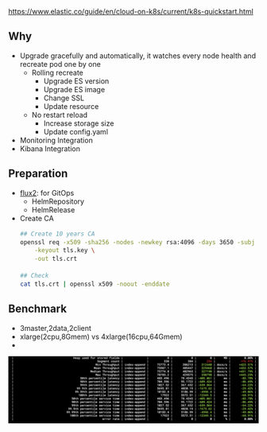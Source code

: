 https://www.elastic.co/guide/en/cloud-on-k8s/current/k8s-quickstart.html

## Why
- Upgrade gracefully and automatically, it watches every node health and recreate pod one by one
  - Rolling recreate
    - Upgrade ES version
    - Upgrade ES image
    - Change SSL
    - Update resource
  - No restart reload
    - Increase storage size
    - Update config.yaml
- Monitoring Integration
- Kibana Integration


## Preparation
- [flux2](https://github.com/fluxcd/flux2): for GitOps
  - HelmRepository
  - HelmRelease
- Create CA
  ```bash
  ## Create 10 years CA
  openssl req -x509 -sha256 -nodes -newkey rsa:4096 -days 3650 -subj "/CN=ECK" \
      -keyout tls.key \
      -out tls.crt

  ## Check
  cat tls.crt | openssl x509 -noout -enddate
  ```

## Benchmark

- 3master,2data,2client
- xlarge(2cpu,8Gmem) vs 4xlarge(16cpu,64Gmem)
-
![](benchmark.png)
